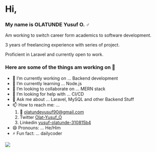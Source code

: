 # Hi,
### My name is OLATUNDE Yusuf O. :male_sign:
Am working to switch career form academics to software development. 

3 years of freelancing experience with series of project.

Proficient in Laravel and currently open to work.

### Here are some of the things am working on 👋

- 🔭 I’m currently working on ... Backend development
- 🌱 I’m currently learning ... Node.js
- 👯 I’m looking to collaborate on ... MERN stack
- 🤔 I’m looking for help with ... CI/CD
- 💬 Ask me about ... Laravel, MySQL and other Backend Stuff
- 📫 How to reach me: ... 
    1. :email: olatundeyusuf90@gmail.com
    2. Twitter <a href="https://twitter.com/Olat_Yusuf_O">Olat-Yusuf_O</a>
    3. Linkedin <a href="https://www.linkedin.com/in/yusuf-olatunde-310815b4/">yusuf-olatunde-310815b4</a>
- 😄 Pronouns: ... He/Him
- ⚡ Fun fact: ... dailycoder

<a href="https://github.com/antonkomarev/github-profile-views-counter">
    <img src="https://komarev.com/ghpvc/?username=Ola-Yusuf">
</a>

